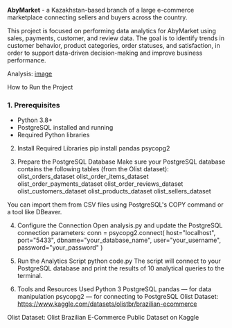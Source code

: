 **AbyMarket** - a Kazakhstan-based branch of a large e-commerce marketplace connecting sellers and buyers across the country.

This project is focused on performing data analytics for AbyMarket using sales, payments, customer, and review data. The goal is to identify trends in customer behavior, product categories, order statuses, and satisfaction, in order to support data-driven decision-making and improve business performance.

Analysis:
[image](https://github.com/AbylaiMaster/Data-Visualization/blob/main/ERD.png)

How to Run the Project

### 1. Prerequisites
- Python 3.8+
- PostgreSQL installed and running
- Required Python libraries

2. Install Required Libraries
pip install pandas psycopg2

3. Prepare the PostgreSQL Database
Make sure your PostgreSQL database contains the following tables (from the Olist dataset):
olist_orders_dataset
olist_order_items_dataset
olist_order_payments_dataset
olist_order_reviews_dataset
olist_customers_dataset
olist_products_dataset
olist_sellers_dataset

You can import them from CSV files using PostgreSQL's COPY command or a tool like DBeaver.

4. Configure the Connection
Open analysis.py and update the PostgreSQL connection parameters:
conn = psycopg2.connect(
    host="localhost",
    port="5433",
    dbname="your_database_name",
    user="your_username",
    password="your_password"
)
5. Run the Analytics Script
python code.py
The script will connect to your PostgreSQL database and print the results of 10 analytical queries to the terminal.

6. Tools and Resources Used
Python 3
PostgreSQL
pandas — for data manipulation
psycopg2 — for connecting to PostgreSQL
Olist Dataset:
https://www.kaggle.com/datasets/olistbr/brazilian-ecommerce


Olist Dataset:
Olist Brazilian E-Commerce Public Dataset on Kaggle
